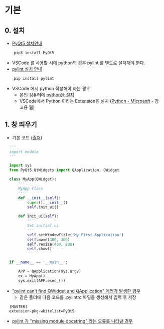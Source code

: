 # 기본

## 0. 설치

  - [PyQt5 설치안내](http://pyqt.sourceforge.net/Docs/PyQt5/installation.html)

```
    pip3 install PyQt5
```

  - VSCode 를 사용할 시에 python의 경우 pylint 를 별도로 설치해야 한다.
  - [pylint 설치 안내](https://www.pylint.org/#install)

```
    pip install pylint
```
  - VSCode 에서 python 작성해야 하는 경우
    - 본인 컴퓨터에 [python을 설치](https://www.python.org/downloads/)
    - VSCode에서 Python 이라는 Extension을 설치 ([Python - Microsoft](https://marketplace.visualstudio.com/items?itemName=ms-python.python) - 참고용 웹)

## 1. 창 띄우기

  - 기본 코드 ([출처](https://wikidocs.net/21920))

```python
  '''
  import module
  '''

  import sys
  from PyQt5.QtWidgets import QApplication, QWidget

  class MyApp(QWidget):
      '''
      MyApp Class
      '''
      def __init__(self):
          super().__init__()
          self.init_ui()

      def init_ui(self):
          '''
          Set initial ui
          '''
          self.setWindowTitle('My First Application')
          self.move(300, 300)
          self.resize(400, 200)
          self.show()


  if __name__ == '__main__':

      APP = QApplication(sys.argv)
      ex = MyApp()
      sys.exit(APP.exec_())

```

  - ["pylint can't find QWidget and QApplication" 에러가 발생한 경우](https://stackoverflow.com/questions/46337716/pylint-cant-find-qwidget-and-qapplication)
    - 같은 폴더에 다음 코드를 .pylintrc 파일을 생성해서 입력 후 저장

```
  [MASTER]
  extension-pkg-whitelist=PyQt5
```

  - [pylint 가 "missing module docstring" 라는 오류를 나타낸 경우](http://meonggae.blogspot.com/2017/03/git-pylint-pep8.html)